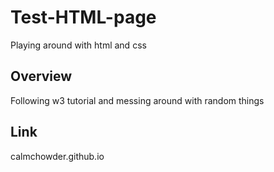 # Test-HTML-page
Playing around with html and css

## Overview
Following w3 tutorial and messing around with random things

## Link
calmchowder.github.io

